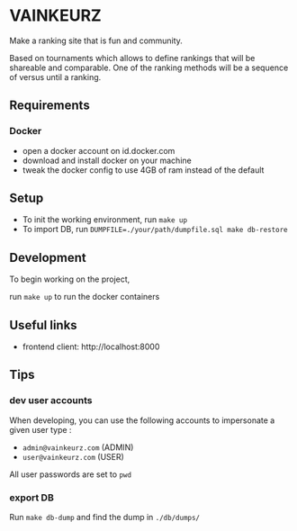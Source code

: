 # VAINKEURZ

Make a ranking site that is fun and community.

Based on tournaments which allows to define rankings that will be shareable and comparable.
One of the ranking methods will be a sequence of versus until a ranking.


## Requirements

### Docker
 - open a docker account on id.docker.com
 - download and install docker on your machine
 - tweak the docker config to use 4GB of ram instead of the default

## Setup
* To init the working environment, run `make up`
* To import DB, run `DUMPFILE=./your/path/dumpfile.sql make db-restore`

## Development
To begin working on the project, 

run `make up` to run the docker containers

## Useful links
- frontend client: http://localhost:8000


## Tips

### dev user accounts 
When developing, you can use the following accounts to impersonate a given user type :
* `admin@vainkeurz.com` (ADMIN)
* `user@vainkeurz.com` (USER)

All user passwords are set to `pwd`

### export DB
Run `make db-dump` and find the dump in `./db/dumps/`

